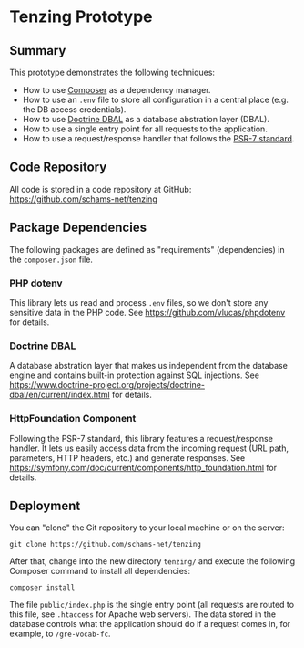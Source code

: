 # Tenzing Prototype

## Summary

This prototype demonstrates the following techniques:

- How to use [Composer](https://getcomposer.org) as a dependency manager.
- How to use an `.env` file to store all configuration in a central place (e.g. the DB access credentials).
- How to use [Doctrine DBAL](https://www.doctrine-project.org) as a database abstration layer (DBAL).
- How to use a single entry point for all requests to the application.
- How to use a request/response handler that follows the [PSR-7 standard](https://www.php-fig.org/psr/psr-7/).

## Code Repository

All code is stored in a code repository at GitHub: <https://github.com/schams-net/tenzing>

## Package Dependencies

The following packages are defined as "requirements" (dependencies) in the `composer.json` file.

### PHP dotenv

This library lets us read and process `.env` files, so we don't store any sensitive data in the PHP code.
See <https://github.com/vlucas/phpdotenv> for details.

### Doctrine DBAL

A database abstration layer that makes us independent from the database engine and contains built-in protection against SQL injections.
See <https://www.doctrine-project.org/projects/doctrine-dbal/en/current/index.html> for details.

### HttpFoundation Component

Following the PSR-7 standard, this library features a request/response handler. It lets us easily access data from the incoming request (URL path, parameters, HTTP headers, etc.) and generate responses.
See <https://symfony.com/doc/current/components/http_foundation.html> for details.

## Deployment

You can "clone" the Git repository to your local machine or on the server:

```console
git clone https://github.com/schams-net/tenzing
```

After that, change into the new directory `tenzing/` and execute the following Composer command to install all dependencies:

```console
composer install
```

The file `public/index.php` is the single entry point (all requests are routed to this file, see `.htaccess` for Apache web servers).
The data stored in the database controls what the application should do if a request comes in, for example, to `/gre-vocab-fc`.
